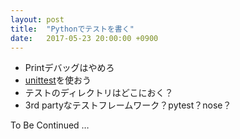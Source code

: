 ```yaml
---
layout: post
title:  "Pythonでテストを書く"
date:   2017-05-23 20:00:00 +0900
---
```


- Printデバッグはやめろ
- [unittest](https://docs.python.jp/3/library/unittest.html)を使おう
- テストのディレクトリはどこにおく？
- 3rd partyなテストフレームワーク？pytest？nose？

To Be Continued …